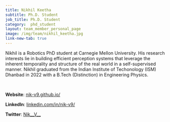 ```yaml
---
title: Nikhil Keetha 
subtitle: Ph.D. Student
job_title: Ph.D. Student
category:  phd_student
layout: team_member_personal_page
image: /img/team/nikhil_keetha.jpg
link-new-tab: true
---
```


Nikhil is a Robotics PhD student at Carnegie Mellon University. His research interests lie in building efficient perception systems that leverage the inherent temporality and structure of the real world in a self-supervised manner. Nikhil graduated from the Indian Institute of Techonology (ISM) Dhanbad in 2022 with a B.Tech (Distinction) in Engineering Physics.

<br>

**Website**: [nik-v9.github.io/](https://nik-v9.github.io/)

**LinkedIn**: [linkedin.com/in/nik-v9/](https://www.linkedin.com/in/nik-v9/)

**Twitter**: [Nik__V__](https://twitter.com/Nik__V__)
